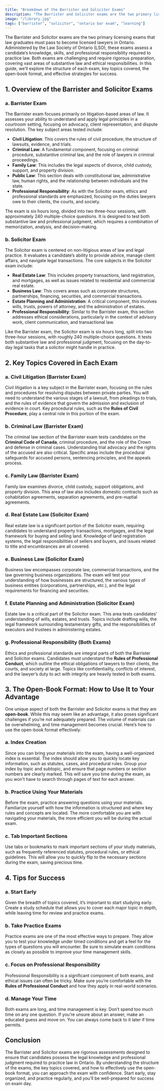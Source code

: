 ```yaml
---
title: "Breakdown of the Barrister and Solicitor Exams"
description: "The Barrister and Solicitor exams are the two primary licensing exams that law graduates must pass to become licensed lawyers in Ontario."
image: "/library.jpg"
tags: ["barrister", "solicitor", "ontario bar exam", "learning"]
---
```


The Barrister and Solicitor exams are the two primary licensing exams that law graduates must pass to become licensed lawyers in Ontario. Administered by the Law Society of Ontario (LSO), these exams assess a candidate’s knowledge, skills, and professional responsibility required to practice law. Both exams are challenging and require rigorous preparation, covering vast areas of substantive law and ethical responsibilities. In this guide, we’ll explore the structure of each exam, key topics covered, the open-book format, and effective strategies for success.

## 1. Overview of the Barrister and Solicitor Exams

### a. **Barrister Exam**

The Barrister exam focuses primarily on litigation-based areas of law. It assesses your ability to understand and apply legal principles in a courtroom setting, focusing on advocacy, client representation, and dispute resolution. The key subject areas tested include:

- **Civil Litigation**: This covers the rules of civil procedure, the structure of lawsuits, evidence, and trials.
- **Criminal Law**: A fundamental component, focusing on criminal procedure, substantive criminal law, and the role of lawyers in criminal proceedings.
- **Family Law**: This includes the legal aspects of divorce, child custody, support, and property division.
- **Public Law**: This section deals with constitutional law, administrative law, human rights, and the relationship between individuals and the state.
- **Professional Responsibility**: As with the Solicitor exam, ethics and professional standards are emphasized, focusing on the duties lawyers owe to their clients, the courts, and society.

The exam is six hours long, divided into two three-hour sessions, with approximately 240 multiple-choice questions. It is designed to test both substantive law and professional judgment, which requires a combination of memorization, analysis, and decision-making.

### b. **Solicitor Exam**

The Solicitor exam is centered on non-litigious areas of law and legal practice. It evaluates a candidate’s ability to provide advice, manage client affairs, and navigate legal transactions. The core subjects in the Solicitor exam include:

- **Real Estate Law**: This includes property transactions, land registration, and mortgages, as well as issues related to residential and commercial real estate.
- **Business Law**: This covers areas such as corporate structures, partnerships, financing, securities, and commercial transactions.
- **Estate Planning and Administration**: A critical component, this involves wills, trusts, powers of attorney, and the administration of estates.
- **Professional Responsibility**: Similar to the Barrister exam, this section addresses ethical considerations, particularly in the context of advisory work, client communication, and transactional law.

Like the Barrister exam, the Solicitor exam is six hours long, split into two three-hour sessions, with roughly 240 multiple-choice questions. It tests both substantive law and professional judgment, focusing on the day-to-day legal tasks that a solicitor might handle in practice.

## 2. Key Topics Covered in Each Exam

### a. **Civil Litigation (Barrister Exam)**

Civil litigation is a key subject in the Barrister exam, focusing on the rules and procedures for resolving disputes between private parties. You will need to understand the various stages of a lawsuit, from pleadings to trials, and the rules of evidence that govern the admission and exclusion of evidence in court. Key procedural rules, such as the **Rules of Civil Procedure**, play a central role in this portion of the exam.

### b. **Criminal Law (Barrister Exam)**

The criminal law section of the Barrister exam tests candidates on the **Criminal Code of Canada**, criminal procedure, and the role of the Crown and defense in criminal cases. Understanding trial advocacy and the rights of the accused are also critical. Specific areas include the procedural safeguards for accused persons, sentencing principles, and the appeals process.

### c. **Family Law (Barrister Exam)**

Family law examines divorce, child custody, support obligations, and property division. This area of law also includes domestic contracts such as cohabitation agreements, separation agreements, and pre-nuptial agreements.

### d. **Real Estate Law (Solicitor Exam)**

Real estate law is a significant portion of the Solicitor exam, requiring candidates to understand property transactions, mortgages, and the legal framework for buying and selling land. Knowledge of land registration systems, the legal responsibilities of sellers and buyers, and issues related to title and encumbrances are all covered.

### e. **Business Law (Solicitor Exam)**

Business law encompasses corporate law, commercial transactions, and the law governing business organizations. The exam will test your understanding of how businesses are structured, the various types of business entities (corporations, partnerships, etc.), and the legal requirements for financing and securities.

### f. **Estate Planning and Administration (Solicitor Exam)**

Estate law is a critical part of the Solicitor exam. This area tests candidates’ understanding of wills, estates, and trusts. Topics include drafting wills, the legal framework surrounding testamentary gifts, and the responsibilities of executors and trustees in administering estates.

### g. **Professional Responsibility (Both Exams)**

Ethics and professional standards are integral parts of both the Barrister and Solicitor exams. Candidates must understand the **Rules of Professional Conduct**, which outline the ethical obligations of lawyers to their clients, the courts, and society at large. Topics like confidentiality, conflicts of interest, and the lawyer’s duty to act with integrity are heavily tested in both exams.

## 3. The Open-Book Format: How to Use It to Your Advantage

One unique aspect of both the Barrister and Solicitor exams is that they are **open-book**. While this may seem like an advantage, it also poses significant challenges if you’re not adequately prepared. The volume of materials can be overwhelming, and time management becomes crucial. Here’s how to use the open-book format effectively:

### a. **Index Creation**

Since you can bring your materials into the exam, having a well-organized index is essential. The index should allow you to quickly locate key information, such as statutes, cases, and procedural rules. Group your index by topic and subtopic, and ensure that page numbers or section numbers are clearly marked. This will save you time during the exam, as you won’t have to search through pages of text for each answer.

### b. **Practice Using Your Materials**

Before the exam, practice answering questions using your materials. Familiarize yourself with how the information is structured and where key rules and concepts are located. The more comfortable you are with navigating your materials, the more efficient you will be during the actual exam.

### c. **Tab Important Sections**

Use tabs or bookmarks to mark important sections of your study materials, such as frequently referenced statutes, procedural rules, or ethical guidelines. This will allow you to quickly flip to the necessary sections during the exam, saving precious time.

## 4. Tips for Success

### a. **Start Early**

Given the breadth of topics covered, it’s important to start studying early. Create a study schedule that allows you to cover each major topic in depth, while leaving time for review and practice exams.

### b. **Take Practice Exams**

Practice exams are one of the most effective ways to prepare. They allow you to test your knowledge under timed conditions and get a feel for the types of questions you will encounter. Be sure to simulate exam conditions as closely as possible to improve your time management skills.

### c. **Focus on Professional Responsibility**

Professional Responsibility is a significant component of both exams, and ethical issues can often be tricky. Make sure you’re comfortable with the **Rules of Professional Conduct** and how they apply in real-world scenarios.

### d. **Manage Your Time**

Both exams are long, and time management is key. Don’t spend too much time on any one question. If you’re unsure about an answer, make an educated guess and move on. You can always come back to it later if time permits.

## Conclusion

The Barrister and Solicitor exams are rigorous assessments designed to ensure that candidates possess the legal knowledge and professional judgment required to practice law in Ontario. By understanding the structure of the exams, the key topics covered, and how to effectively use the open-book format, you can approach the exam with confidence. Start early, stay organized, and practice regularly, and you’ll be well-prepared for success on exam day.
